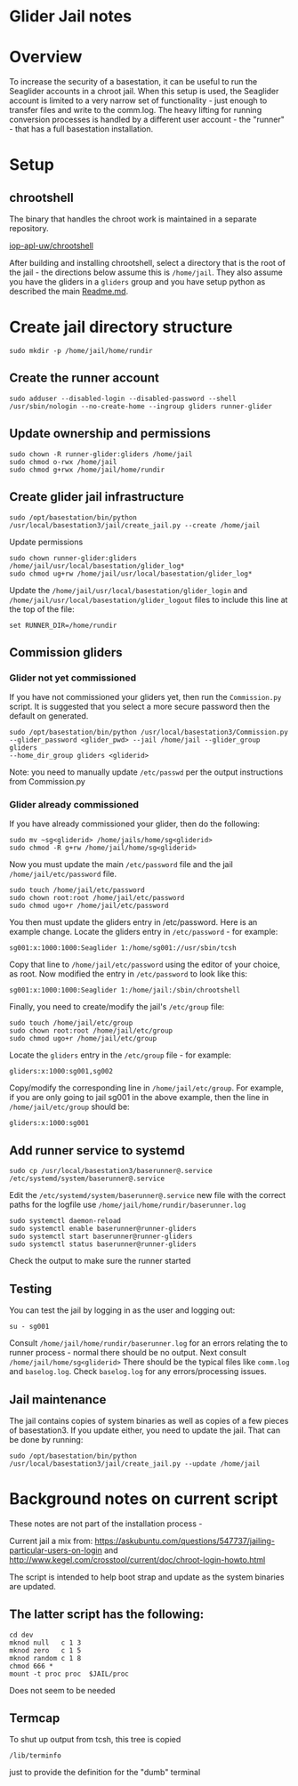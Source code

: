 # Glider Jail notes

# Overview

To increase the security of a basestation, it can be useful to run the
Seaglider accounts in a chroot jail.  When this setup is used, the Seaglider
account is limited to a very narrow set of functionality - just enough to
transfer files and write to the comm.log.  The heavy lifting for running
conversion processes is handled by a different user account - the "runner" -
that has a full basestation installation.

# Setup

## chrootshell
The binary that handles the chroot work is maintained in a separate repository.

[iop-apl-uw/chrootshell](https://github.com/iop-apl-uw/chrootshell)

After building and installing chrootshell, select a directory that is the root
of the jail - the directions below assume this is ```/home/jail```.  They also
assume you have the gliders in a ```gliders``` group and you have setup python
as described the main [Readme.md](../Readme.md).

# Create jail directory structure
```
sudo mkdir -p /home/jail/home/rundir
```

## Create the runner account
```
sudo adduser --disabled-login --disabled-password --shell /usr/sbin/nologin --no-create-home --ingroup gliders runner-glider
```

## Update ownership and permissions
```
sudo chown -R runner-glider:gliders /home/jail
sudo chmod o-rwx /home/jail
sudo chmod g+rwx /home/jail/home/rundir
```

## Create glider jail infrastructure

```
sudo /opt/basestation/bin/python /usr/local/basestation3/jail/create_jail.py --create /home/jail
```
Update permissions

```
sudo chown runner-glider:gliders /home/jail/usr/local/basestation/glider_log*
sudo chmod ug+rw /home/jail/usr/local/basestation/glider_log*
```

Update the ```/home/jail/usr/local/basestation/glider_login``` and
```/home/jail/usr/local/basestation/glider_logout``` files to include this line
at the top of the file:

```
set RUNNER_DIR=/home/rundir
```
## Commission gliders

### Glider not yet commissioned

If you have not commissioned your gliders yet, then run the
```Commission.py``` script.  It is suggested that you select a more secure
password then the default on generated.

```
sudo /opt/basestation/bin/python /usr/local/basestation3/Commission.py
--glider_password <glider_pwd> --jail /home/jail --glider_group gliders
--home_dir_group gliders <gliderid>
```

Note: you need to manually update ```/etc/passwd``` per the output instructions
from Commission.py

### Glider already commissioned

If you have already commissioned your glider, then do the following:

```
sudo mv ~sg<gliderid> /home/jails/home/sg<gliderid>
sudo chmod -R g+rw /home/jail/home/sg<gliderid>
```

Now you must update the main ```/etc/password``` file and the jail
```/home/jail/etc/password``` file.

```
sudo touch /home/jail/etc/password
sudo chown root:root /home/jail/etc/password
sudo chmod ugo+r /home/jail/etc/password
```

You then must update the gliders entry in /etc/password.  Here is an example
change.
Locate the gliders entry in ```/etc/password``` - for example:
```
sg001:x:1000:1000:Seaglider 1:/home/sg001://usr/sbin/tcsh

```
Copy that line to ```/home/jail/etc/password``` using the editor of your
choice, as root.  Now modified the entry in ```/etc/password``` to look like
this:

```
sg001:x:1000:1000:Seaglider 1:/home/jail:/sbin/chrootshell
```

Finally, you need to create/modify the jail's ```/etc/group``` file:

```
sudo touch /home/jail/etc/group
sudo chown root:root /home/jail/etc/group
sudo chmod ugo+r /home/jail/etc/group
```

Locate the ```gliders``` entry in the ```/etc/group``` file - for example:

```
gliders:x:1000:sg001,sg002
```

Copy/modify the corresponding line in ```/home/jail/etc/group```.  For example,
if you are only going to jail sg001 in the above example, then the line in
```/home/jail/etc/group``` should be:

```
gliders:x:1000:sg001
```

## Add runner service to systemd

```
sudo cp /usr/local/basestation3/baserunner@.service /etc/systemd/system/baserunner@.service
```
Edit the ```/etc/systemd/system/baserunner@.service``` new file with the correct paths
for the logfile use ```/home/jail/home/rundir/baserunner.log```
```
sudo systemctl daemon-reload
sudo systemctl enable baserunner@runner-gliders
sudo systemctl start baserunner@runner-gliders
sudo systemctl status baserunner@runner-gliders
```
Check the output to make sure the runner started

## Testing

You can test the jail by logging in as the user and logging out:

```
su - sg001
```

Consult ```/home/jail/home/rundir/baserunner.log``` for an errors relating the
to runner process - normal there should be no output.  Next consult
```/home/jail/home/sg<gliderid>``` There should be the typical files like
```comm.log``` and ```baselog.log```.  Check ```baselog.log``` for any
errors/processing issues.

## Jail maintenance

The jail contains copies of system binaries as well as copies of a
few pieces of basestation3.  If you update either, you need to update the
jail.  That can be done by running:

```
sudo /opt/basestation/bin/python /usr/local/basestation3/jail/create_jail.py --update /home/jail
```

# Background notes on current script

These notes are not part of the installation process -

Current jail a mix from:
    https://askubuntu.com/questions/547737/jailing-particular-users-on-login
and
    http://www.kegel.com/crosstool/current/doc/chroot-login-howto.html

The script is intended to help boot strap and update as the system binaries are updated.

## The latter script has the following:

    cd dev
    mknod null   c 1 3
    mknod zero   c 1 5
    mknod random c 1 8
    chmod 666 *
	mount -t proc proc  $JAIL/proc

Does not seem to be needed

## Termcap
To shut up output from tcsh, this tree is copied

    /lib/terminfo

just to provide the definition for the "dumb" terminal
